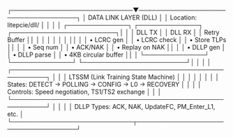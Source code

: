 ┌────────────────────────────▼────────────────────────────────────┐
│                    DATA LINK LAYER (DLL)                         │
│                    Location: litepcie/dll/                       │
│                                                                  │
│  ┌──────────────┐  ┌──────────────┐  ┌────────────────────────┐│
│  │   DLL TX     │  │   DLL RX     │  │   Retry Buffer         ││
│  │              │  │              │  │                        ││
│  │ • LCRC gen   │  │ • LCRC check │  │ • Store TLPs           ││
│  │ • Seq num    │  │ • ACK/NAK    │  │ • Replay on NAK        ││
│  │ • DLLP gen   │  │ • DLLP parse │  │ • 4KB circular buffer  ││
│  └──────────────┘  └──────────────┘  └────────────────────────┘│
│                                                                  │
│  ┌──────────────────────────────────────────────────────────┐  │
│  │              LTSSM (Link Training State Machine)         │  │
│  │                                                           │  │
│  │  States: DETECT → POLLING → CONFIG → L0 → RECOVERY      │  │
│  │  Controls: Speed negotiation, TS1/TS2 exchange          │  │
│  └──────────────────────────────────────────────────────────┘  │
│                                                                  │
│  DLLP Types: ACK, NAK, UpdateFC, PM_Enter_L1, etc.             │
└────────────────────────────┬────────────────────────────────────┘
